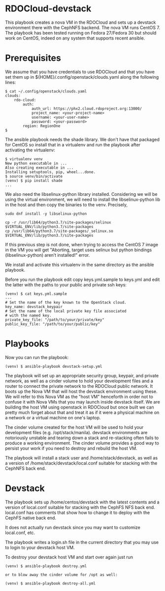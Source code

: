 RDOCloud-devstack
=================

This playbook creates a nova VM in the RDOCloud and sets up
a devstack environment there with the CephNFS backend. The
nova VM runs CentOS 7. The playbook has been tested running on
Fedora 27/Fedora 30 but should work on CentOS,
indeed on any system that supports recent ansible.

# Prerequisites

We assume that you have credentials to use RDOCloud and that
you have set them up in ${HOME}/.config/openstack/clouds.yaml
along the following lines:

```
$ cat ~/.config/openstack/clouds.yaml 
clouds:
    rdo-cloud:
        auth:
            auth_url: https://phx2.cloud.rdoproject.org:13000/
            project_name: <your-project-name>
            username: <your-user-name>
            password: <your-password>
        region: RegionOne
$
```

The ansible playbook needs the shade library.  We don't have that
packaged for CentOS so install that in a virtualenv
and run the playbook after activating the virtualenv:

```
$ virtualenv venv
New python executable in ...
Also creating executable in ...
Installing setuptools, pip, wheel...done.
$ source venv/bin/activate
(venv) $ pip install shade
...
```

We also need the libselinux-python library installed. Considering we will be
using the virtual environment, we will need to install the libselinux-python
lib in the host and then copy the binaries to the venv. Precisely,

```
sudo dnf install -y libselinux-python

cp -r /usr/lib64/python3.7/site-packages/selinux $VIRTUAL_ENV/lib/python3.7/site-packages
cp /usr/lib64/python3.7/site-packages/_selinux.so $VIRTUAL_ENV/lib/python3.7/site-packages
```

If this previous step is not done, when trying to access the CentOS 7 image in the VM
you will get "Aborting, target uses selinux but python bindings (libselinux-python) aren’t installed!"
error.

We install and activate this virtualenv in the same directory as the ansible
playbook.

Before you run the playbook edit copy keys.yml.sample to keys.yml and
edit the latter with the paths to your public and private ssh keys:

```
(venv) $ cat keys.yml.sample
---
# Set the name of the key known to the OpenStack cloud.
key_name: devstack_keypair
# Set the name of the local private key file associated
# with the named key.
private_key_file: "/path/to/your/private/key"
public_key_file: "/path/to/your/public/key"
```

# Playbooks

Now you can run the playbook:

```
(venv) $ ansible-playbook devstack-setup.yml
```

The playbook will set up an appropriate security group, keypair, and private
network, as well as a cinder volume to hold your development files and a router
to connect the private network to the RDOCloud public network.  It boots up the
Nova VM that will host the devstack environment using these.  We will refer to
this Nova VM as the "host VM" henceforth in order not to confuse it with
Nova VMs that you may launch inside devstack itself.  We are building the
host VM using openstack in RDOCloud but once built we can pretty much
forget about that and treat it as if it were a physical machine on a network or
a virtual machine on one's laptop.

The cinder volume created for the host VM will be used to hold your
development files (e.g. /opt/stack/manila).  devstack environments are notoriously
unstable and tearing down a stack and re-stacking often fails to produce a working
environment.  The cinder volume provides a good way to persist your work if you
need to destroy and rebuild the host VM.

The playbook will install a stack user and /home/stack/devstack, as well as
a version of /home/stack/devstack/local.conf suitable for stacking with the
CephNFS back end.

# Devstack

The playbook sets up /home/centos/devstack with the latest contents and 
a version of local.conf suitable for stacking with the CephFS NFS back 
end.  local.conf has comments that show how to change it to deploy with 
the CephFS native back end.

It does not actually run devstack since you may want to customize local.conf, etc.

The playbook writes a login.sh file in the current directory that you may use
to login to your devstack host VM.

To destroy your devstack host VM and start over again just run

```
(venv) $ ansible-playbook destroy.yml

or to blow away the cinder volume for /opt as well:

(venv) $ ansible-playbook destroy-all.yml

```
